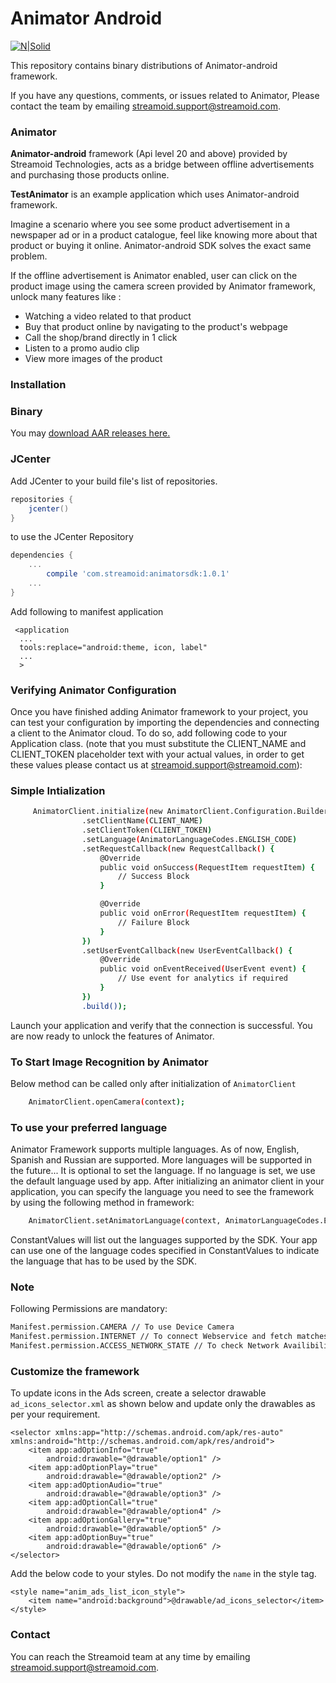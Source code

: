 # Animator Android

[![N|Solid](http://www.streamoid.com/images/logo.png)](http://www.streamoid.com/)

This repository contains binary distributions of Animator-android framework.

If you have any questions, comments, or issues related to Animator, Please contact the team by emailing streamoid.support@streamoid.com.


### Animator

**Animator-android** framework (Api level 20 and above) provided by Streamoid Technologies, acts as a bridge between offline advertisements and purchasing those products online.

**TestAnimator** is an example application which uses Animator-android framework.

Imagine a scenario where you see some product advertisement in a newspaper ad or in a product catalogue, feel like knowing more about that product or buying it online. Animator-android SDK solves the exact same problem.

If the offline advertisement is Animator enabled, user can click on the product image using the camera screen provided by Animator framework, unlock many features like : 
- Watching a video related to that product
- Buy that product online by navigating to the product's webpage
- Call the shop/brand directly in 1 click
- Listen to a promo audio clip
- View more images of the product


### Installation

### Binary

You may [download AAR releases here.](https://github.com/streamoid/Animator-android/releases)

### JCenter

Add JCenter to your build file's list of repositories.

```groovy
repositories {
    jcenter()
}
```

to use the JCenter Repository

```groovy
dependencies {
    ...
        compile 'com.streamoid:animatorsdk:1.0.1'
    ...
}
```

Add following to manifest application


```
 <application
  ...
  tools:replace="android:theme, icon, label"
  ...
  >
```

### Verifying Animator Configuration

Once you have finished adding Animator framework to your project, you can test your configuration by importing the dependencies and connecting a client to the Animator cloud. To do so, add following code to your Application class. (note that you must substitute the CLIENT_NAME and CLIENT_TOKEN placeholder text with your actual values, in order to get these values please contact us at streamoid.support@streamoid.com):

### Simple Intialization
```sh
     AnimatorClient.initialize(new AnimatorClient.Configuration.Builder(getApplicationContext())
                .setClientName(CLIENT_NAME)
                .setClientToken(CLIENT_TOKEN)
                .setLanguage(AnimatorLanguageCodes.ENGLISH_CODE)
                .setRequestCallback(new RequestCallback() {
                    @Override
                    public void onSuccess(RequestItem requestItem) {
                        // Success Block
                    }

                    @Override
                    public void onError(RequestItem requestItem) {
                        // Failure Block
                    }
                })
                .setUserEventCallback(new UserEventCallback() {
                    @Override
                    public void onEventReceived(UserEvent event) {
                        // Use event for analytics if required
                    }
                })
                .build());
```

Launch your application and verify that the connection is successful. You are now ready to unlock the features of Animator.


### To Start Image Recognition by Animator

Below method can be called only after initialization of `AnimatorClient`

```sh
    AnimatorClient.openCamera(context);
```

### To use your preferred language

Animator Framework supports multiple languages. As of now, English, Spanish and Russian are supported. More languages will be supported in the future... It is optional to set the language. If no language is set, we use the default language used by app. After initializing an animator client in your application, you can specify the language you need to see the framework by using the following method in framework:

```sh
    AnimatorClient.setAnimatorLanguage(context, AnimatorLanguageCodes.ENGLISH_CODE);
```

ConstantValues will list out the languages supported by the SDK. Your app can use one of the language codes specified in ConstantValues to indicate the language that has to be used by the SDK.

### Note

Following Permissions are mandatory:

```sh
Manifest.permission.CAMERA // To use Device Camera
Manifest.permission.INTERNET // To connect Webservice and fetch matches
Manifest.permission.ACCESS_NETWORK_STATE // To check Network Availibility
```

### Customize the framework

To update icons in the Ads screen, create a selector drawable `ad_icons_selector.xml` as shown below and update only the drawables as per your requirement.

```
<selector xmlns:app="http://schemas.android.com/apk/res-auto" xmlns:android="http://schemas.android.com/apk/res/android">
    <item app:adOptionInfo="true"
        android:drawable="@drawable/option1" />
    <item app:adOptionPlay="true"
        android:drawable="@drawable/option2" />
    <item app:adOptionAudio="true"
        android:drawable="@drawable/option3" />
    <item app:adOptionCall="true"
        android:drawable="@drawable/option4" />
    <item app:adOptionGallery="true"
        android:drawable="@drawable/option5" />
    <item app:adOptionBuy="true"
        android:drawable="@drawable/option6" />
</selector>
```

Add the below code to your styles. Do not modify the `name` in the style tag.

```
<style name="anim_ads_list_icon_style">
    <item name="android:background">@drawable/ad_icons_selector</item>
</style>
```
    
### Contact

You can reach the Streamoid team at any time by emailing streamoid.support@streamoid.com.

